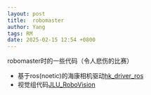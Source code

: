 ```yaml
---
layout: post
title:  robomaster
author: Yang
tags: RM
date: 2025-02-15 12:54 +0800
---
```

robomaster时的一些代码（令人悲伤的比赛）

- 基于ros(noetic)的海康相机驱动[hk_driver_ros](https://github.com/Yeither/hk_driver_ros)
- 视觉组代码[JLU_RoboVision](https://github.com/TARSGO)

[^fn-sample_footnote]: 承载着痛苦与悲伤在失望的海里漂荡
